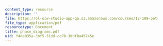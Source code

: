```yaml
---
content_type: resource
description: ''
file: https://ol-ocw-studio-app-qa.s3.amazonaws.com/courses/12-109-petrology-fall-2005/f4da035a3bf531ddce783dbf8a45745e_phase_diagrams.pdf
file_type: application/pdf
resourcetype: Document
title: phase_diagrams.pdf
uid: f4da035a-3bf5-31dd-ce78-3dbf8a45745e
---
```

